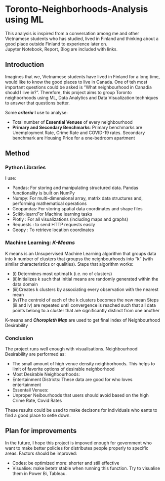 # Toronto-Neighborhoods-Analysis using ML
This analysis is inspired from a conversation among me and other Vietnamese students who has studied, lived in Finland and thinking about a good place outside Finland to experience later on.  <br />
Jupyter Notebook, Report, Blog are included with links.  <br />


## Introduction
Imagines that we, Vietnamese students have lived in Finland for a long time, would like to know the good places to live in Canada. One of teh most important questions could be asked is “What neighbourhood in Canadia should I live in?”. Therefore, this project aims to group Toronto neighborhoods using ML, Data Analytics and Data Visualization techniques to answer that questions better. <br />

Some _**criteria**_ I use to analyse:  <br />
* Total number of **Essential Venues** of every neighbourhood  <br />
* **Primary and Secondary Benchmarks**: Primary benchmarks are Unemployment Rate, Crime Rate and COVID-19 rates. Secondary benchmark are  Housing Price for a one-bedroom apartment   <br />

## Method
### Python Libraries
I use: 
* Pandas:  For storing and manipulating structured data. Pandas functionality is built on NumPy
* Numpy:   For multi-dimensional array, matrix data structures and, performing mathematical operations
* Geopandas:  For storing spatial data coordinates and shape files
*	Scikit-learn:For Machine learning tasks
* Plotly      : For all visualizations (including maps and graphs)
*	Requests    :  to send HTTP requests easily
*	Geopy       : To retrieve location coordinates <br />

### Machine Learning: _**K-Means**_
K means is an Unsupervised Machine Learning algorithm that groups data into k number of clusters that groupss the neighbourhoods into “k” (with similar characteristics or qualities). Steps that algorithm works:
* (i) Determines most optimal k (i.e. no of clusters)
* (ii)Initializes k such that initial means are randomly generated within the data domain
* (iii)Creates k clusters by associating every observation with the nearest mean
* (iv)The centroid of each of the k clusters becomes the new mean
 Steps (iii and iv) are repeated until convergence is reached such that all data points belong to a cluster that are significantly distinct from one another <br />

K-means and _**Choropleth Map**_ are used to get final index of Neighbourhood Desirability

### Conclusion
 The project runs well enough with visualisations.
 Neighbourhood Desirability are  performed as:
- The small amount of high venue density neighborhoods. This helps to limit of favorite options of desirable neighborhood
- Most Desirable Neighbourhoods:
- Entertainment Districts: These data are good for who loves entertainment
- Essentail Venues:
- Unproper Neibourhoods that users should avoid based on the high Crime Rate, Covid Rates

These results could be used to make decisons for individuals who eants to find a good place to setle down. 


## Plan for improvements

In the future, I hope this project is impoved enough for government who want to make better policies for distributes people properly to specific areas.
Factors should be improved:
- Codes: be optimized more: shorter and still effective
- Visualise: make betetr stable when running this function. Try to visualise them in Power Bi, Tableau.

